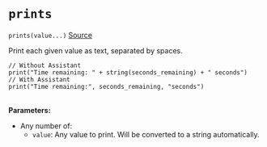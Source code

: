 # `prints`

`prints(value...)` [Source](https://github.com/Rivals-Workshop-Community-Projects/injector-library/blob/main/inject/logging.gml)

Print each given value as text, separated by spaces.

```gml
// Without Assistant
print("Time remaining: " + string(seconds_remaining) + " seconds")
// With Assistant
print("Time remaining:", seconds_remaining, "seconds")
```

\
**Parameters:**

- Any number of:
    - `value`: Any value to print. Will be converted to a string automatically.
